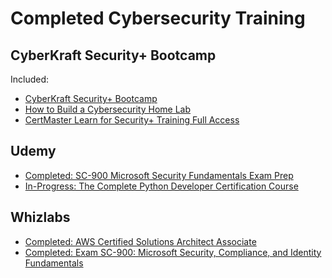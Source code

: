 <h1>Completed Cybersecurity Training</h1>

<h2>CyberKraft Security+ Bootcamp</h2>
Included:

-  [CyberKraft Security+ Bootcamp](https://cyberkrafttraining.com/comptia-security-bootcamp/)
-  [How to Build a Cybersecurity Home Lab](https://cyberkrafttraining.com/product/how-to-build-a-cybersecurity-home-lab/)
-  [CertMaster Learn for Security+ Training Full Access](https://www.comptia.org/training/certmaster-learn/security)

  <h2>Udemy</h2>

- [Completed: SC-900 Microsoft Security Fundamentals Exam Prep](https://www.udemy.com/course/sc900-azure)
- [In-Progress: The Complete Python Developer Certification Course](https://www.udemy.com/course/the-complete-python-developer-certification-course)

 <h2>Whizlabs</h2>

- [Completed: AWS Certified Solutions Architect Associate](https://www.whizlabs.com/aws-solutions-architect-associate/)
- [Completed: Exam SC-900: Microsoft Security, Compliance, and Identity Fundamentals](https://www.whizlabs.com/microsoft-security-compliance-identity-fundamentals-sc-900-certification/)

